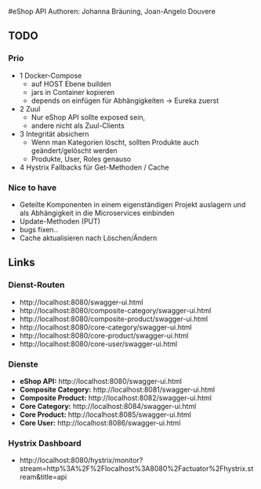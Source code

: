 #eShop API
Authoren: Johanna Bräuning, Joan-Angelo Douvere
## TODO
### Prio
- 1 Docker-Compose
  - auf HOST Ebene builden
  - jars in Container kopieren
  - depends on einfügen für Abhängigkeiten -> Eureka zuerst
- 2 Zuul
  - Nur eShop API sollte exposed sein, 
  - andere nicht als Zuul-Clients
- 3 Integrität absichern
  - Wenn man Kategorien löscht, sollten Produkte auch geändert/gelöscht werden
  - Produkte, User, Roles genauso
- 4 Hystrix Fallbacks für Get-Methoden / Cache

### Nice to have
- Geteilte Komponenten in einem eigenständigen Projekt auslagern und als Abhängigkeit in die Microservices einbinden
- Update-Methoden (PUT)
- bugs fixen..
- Cache aktualisieren nach Löschen/Ändern


## Links

### Dienst-Routen
- http://localhost:8080/swagger-ui.html
- http://localhost:8080/composite-category/swagger-ui.html 
- http://localhost:8080/composite-product/swagger-ui.html
- http://localhost:8080/core-category/swagger-ui.html
- http://localhost:8080/core-product/swagger-ui.html
- http://localhost:8080/core-user/swagger-ui.html

### Dienste
- **eShop API:**            http://localhost:8080/swagger-ui.html
- **Composite Category:**   http://localhost:8081/swagger-ui.html
- **Composite Product:**    http://localhost:8082/swagger-ui.html
- **Core Category:**        http://localhost:8084/swagger-ui.html
- **Core Product:**         http://localhost:8085/swagger-ui.html
- **Core User:**            http://localhost:8086/swagger-ui.html

### Hystrix Dashboard
- http://localhost:8080/hystrix/monitor?stream=http%3A%2F%2Flocalhost%3A8080%2Factuator%2Fhystrix.stream&title=api
